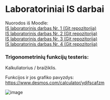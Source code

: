 # Laboratoriniai IS darbai

Nuorodos iš Moodle:  
[IS laboratorinis darbas Nr. 1 (Git repozitorija)](https://github.com/serackis/IS-Lab1)  
[IS laboratorinis darbas Nr. 2 (Git repozitorija)](https://github.com/serackis/IS-Lab2)  
[IS laboratorinis darbas Nr. 3 (Git repozitorija)](https://github.com/serackis/IS-Lab3)  
[IS laboratorinis darbas Nr. 4 (Git repozitorija)](https://github.com/serackis/IS-Lab4)  

### Trigonometrinių funkcijų testeris:

Kalkuliatorius / braižiklis.  

Funkcijos ir jos grafiko pavyzdys: https://www.desmos.com/calculator/ydjfscafzm

![image](https://user-images.githubusercontent.com/74717106/104397405-6b8e4880-5555-11eb-9c86-ac6ed781197f.png)
